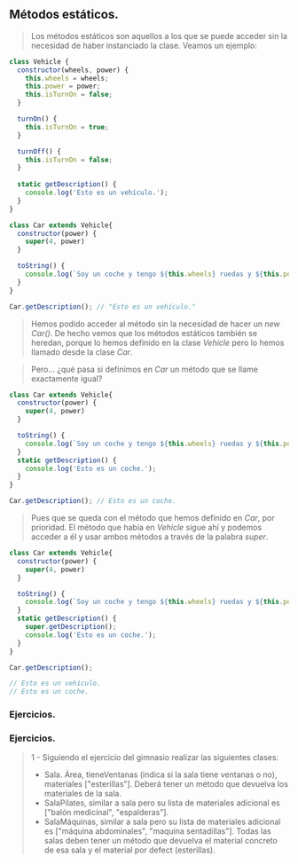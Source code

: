 ## Métodos estáticos.

> Los métodos estáticos son aquellos a los que se puede acceder sin la necesidad de haber instanciado la clase. Veamos un ejemplo:

```javascript
class Vehicle {
  constructor(wheels, power) {
    this.wheels = wheels;
    this.power = power;
    this.isTurnOn = false;
  }

  turnOn() {
    this.isTurnOn = true;
  }

  turnOff() {
    this.isTurnOn = false;
  }
  
  static getDescription() {
    console.log('Esto es un vehículo.');
  }
}

class Car extends Vehicle{
  constructor(power) {
    super(4, power)
  }

  toString() {
    console.log(`Soy un coche y tengo ${this.wheels} ruedas y ${this.power} caballos de potencia.`);
  }
}

Car.getDescription(); // "Esto es un vehículo."
```

> Hemos podido acceder al método sin la necesidad de hacer un _new Car()_. De hecho vemos que los métodos estáticos también se heredan, porque lo hemos definido en la clase _Vehicle_ pero lo hemos llamado desde la clase _Car_.

>

> Pero... ¿qué pasa si definimos en _Car_ un método que se llame exactamente igual?

```javascript
class Car extends Vehicle{
  constructor(power) {
    super(4, power)
  }

  toString() {
    console.log(`Soy un coche y tengo ${this.wheels} ruedas y ${this.power} caballos de potencia.`);
  }
  static getDescription() {
    console.log('Esto es un coche.'); 
  }
}

Car.getDescription(); // Esto es un coche.
```

> Pues que se queda con el método que hemos definido en _Car_, por prioridad. El método que había en _Vehicle_ sigue ahí y podemos acceder a él y usar ambos métodos a través de la palabra _super_.

```javascript
class Car extends Vehicle{
  constructor(power) {
    super(4, power)
  }

  toString() {
    console.log(`Soy un coche y tengo ${this.wheels} ruedas y ${this.power} caballos de potencia.`);
  }
  static getDescription() {
    super.getDescription();
    console.log('Esto es un coche.');
  }
}

Car.getDescription(); 

// Esto es un vehículo.
// Esto es un coche.
```


### Ejercicios.

### Ejercicios.

> 1 - Siguiendo el ejercicio del gimnasio realizar las siguientes clases: 
> - Sala. Área, tieneVentanas (indica si la sala tiene ventanas o no), materiales ["esterillas"]. Deberá tener un método que devuelva los materiales de la sala. 
> - SalaPilates, similar a sala pero su lista de materiales adicional es ["balón medicinal", "espalderas"].
> - SalaMáquinas, similar a sala pero su lista de materiales adicional es ["máquina abdominales", "maquina sentadillas"].
> Todas las salas deben tener un método que devuelva el material concreto de esa sala y el material por defect (esterillas).
